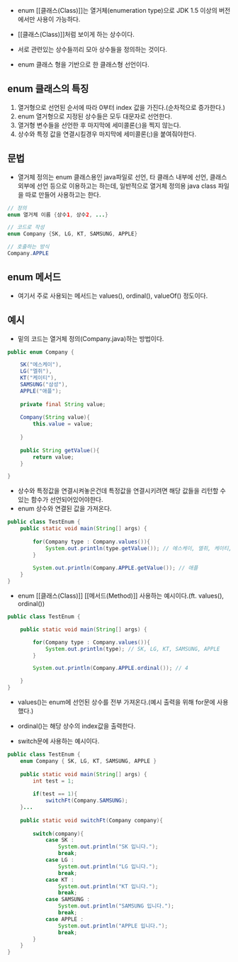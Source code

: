 - enum [[클래스(Class)]]는 열거체(enumeration type)으로 JDK 1.5 이상의 버전에서만 사용이 가능하다.

- [[클래스(Class)]]처럼 보이게 하는 상수이다.
- 서로 관련있는 상수들끼리 모아 상수들을 정의하는 것이다.
- enum 클래스 형을 기반으로 한 클래스형 선언이다.

## enum 클래스의 특징

1. 열거형으로 선언된 순서에 따라 0부터 index 값을 가진다.(순차적으로 증가한다.)
2. enum 열거형으로 지정된 상수들은 모두 대문자로 선언한다. 
3. 열거형 변수들을 선언한 후 마지막에 세미콜론(;)을 찍지 않는다.
4. 상수와 특정 값을 연결시킬경우 마지막에 세미콜론(;)을 붙여줘야한다.

## 문법

- 열거체 정의는 enum 클래스용인 java파일로 선언, 타 클래스 내부에 선언, 클래스 외부에 선언 등으로 이용하고는 하는데, 일반적으로 열거체 정의용 java class 파일을 따로 만들어 사용하고는 한다.

```java
// 정의
enum 열거체 이름 {상수1, 상수2, ...}  

// 코드로 작성
enum Company {SK, LG, KT, SAMSUNG, APPLE}  

// 호출하는 방식
Company.APPLE
```

## enum 메서드

- 여기서 주로 사용되는 메서드는 values(), ordinal(), valueOf() 정도이다.

## 예시 

- 밑의 코드는 열거체 정의(Company.java)하는 방법이다.

```java
public enum Company {

    SK("에스케이"),
    LG("엘쥐"),
    KT("케이티"),
    SAMSUNG("삼성"),
    APPLE("애플");
    
    private final String value;
    
    Company(String value){
        this.value = value;
            
    }
    
    public String getValue(){
        return value;
    }

}
```

- 상수와 특정값을 연결시켜놓은건데 특정값을 연결시키려면 해당 값들을 리턴할 수 있는 함수가 선언되어있어야한다.
- enum 상수와 연결된 값을 가져온다.

```java
public class TestEnum {
    public static void main(String[] args) {
    
        for(Company type : Company.values()){
            System.out.println(type.getValue()); // 에스케이, 엘쥐, 케이티, 삼성, 애플
        }
        
        System.out.println(Company.APPLE.getValue()); // 애플   
    }
}
```

- enum [[클래스(Class)]] [[메서드(Method)]] 사용하는 예시이다.(ft. values(), ordinal())

```java
public class TestEnum {

    public static void main(String[] args) {

        for(Company type : Company.values()){
            System.out.println(type); // SK, LG, KT, SAMSUNG, APPLE
        }

        System.out.println(Company.APPLE.ordinal()); // 4

    }
}
```

- values()는 enum에 선언된 상수를 전부 가져온다.(예시 출력을 위해 for문에 사용했다.)
- ordinal()는 해당 상수의 index값을 출력한다.

 - switch문에 사용하는 예시이다.

```java
public class TestEnum {
    enum Company { SK, LG, KT, SAMSUNG, APPLE }
    
    public static void main(String[] args) {
        int test = 1;
        
        if(test == 1){
            switchFt(Company.SAMSUNG);
    }...
    
    public static void switchFt(Company company){
    
        switch(company){
	        case SK :
	            System.out.println("SK 입니다.");
	            break;
	        case LG :
	            System.out.println("LG 입니다.");
	            break;
	        case KT :
	            System.out.println("KT 입니다.");
	            break;
	        case SAMSUNG :
	            System.out.println("SAMSUNG 입니다.");
	            break;
	        case APPLE :
	            System.out.println("APPLE 입니다.");
	            break;
        }
    }   
}
```
